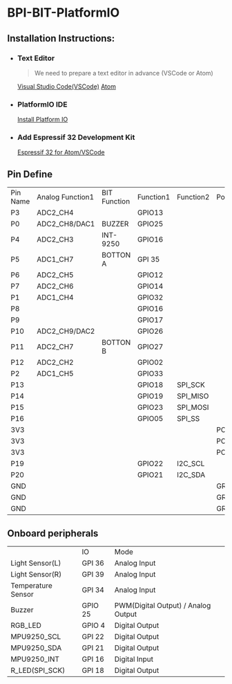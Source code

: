 # BPI-BIT-PlatformIO

## Installation Instructions:

+ ### Text Editor
    > We need to prepare a text editor in advance (VSCode or Atom)
    
     [Visual Studio Code(VSCode)](https://code.visualstudio.com/)
     [Atom](https://atom.io/)

+ ### PlatformIO IDE
     [Install Platform IO](/docs/BPI-BIT_PIO.md)

+ ### Add Espressif 32 Development Kit
     [Espressif 32 for Atom/VSCode](/docs/ESP32-PIO-Development-Kit.md)

## Pin Define

<table>
  <tr><td>Pin Name</td><td>Analog Function1</td><td>BIT Function</td><td>Function1</td><td>Function2</td><td>Power</td></tr>
  <tr><td>P3</td><td>ADC2_CH4</td><td></td><td>GPIO13</td><td></td><td></td></tr>
  <tr><td>P0</td><td>ADC2_CH8/DAC1</td><td>BUZZER</td><td>GPIO25</td><td></td><td></td></tr>
  <tr><td>P4</td><td>ADC2_CH3</td><td>INT-9250</td><td>GPIO16</td><td></td><td></td></tr>
  <tr><td>P5</td><td>ADC1_CH7</td><td>BOTTON A</td><td>GPI 35</td><td></td><td></td></tr>
  <tr><td>P6</td><td>ADC2_CH5</td><td></td><td>GPIO12</td><td></td><td></td></tr>
  <tr><td>P7</td><td>ADC2_CH6</td><td></td><td>GPIO14</td><td></td><td></td></tr>
  <tr><td>P1</td><td>ADC1_CH4</td><td></td><td>GPIO32</td><td></td><td></td></tr>
  <tr><td>P8</td><td></td><td></td><td>GPIO16</td><td></td><td></td></tr>
  <tr><td>P9</td><td></td><td></td><td>GPIO17</td><td></td><td></td></tr>
  <tr><td>P10</td><td>ADC2_CH9/DAC2</td><td></td><td>GPIO26</td><td></td><td></td></tr>
  <tr><td>P11</td><td>ADC2_CH7</td><td>BOTTON B</td><td>GPIO27</td><td></td><td></td></tr>
  <tr><td>P12</td><td>ADC2_CH2</td><td></td><td>GPIO02</td><td></td><td></td></tr>
  <tr><td>P2</td><td>ADC1_CH5</td><td></td><td>GPIO33</td><td></td><td></td></tr>
  <tr><td>P13</td><td></td><td></td><td>GPIO18</td><td>SPI_SCK</td><td></td></tr>
  <tr><td>P14</td><td></td><td></td><td>GPIO19</td><td>SPI_MISO</td><td></td></tr>
  <tr><td>P15</td><td></td><td></td><td>GPIO23</td><td>SPI_MOSI</td><td></td></tr>
  <tr><td>P16</td><td></td><td></td><td>GPIO05</td><td>SPI_SS</td><td></td></tr>
  <tr><td>3V3</td><td></td><td></td><td></td><td></td><td>POWER:3V3</td></tr>
  <tr><td>3V3</td><td></td><td></td><td></td><td></td><td>POWER:3V3</td></tr>
  <tr><td>3V3</td><td></td><td></td><td></td><td></td><td>POWER:3V3</td></tr>
  <tr><td>P19</td><td></td><td></td><td>GPIO22</td><td>I2C_SCL</td><td></td></tr>
  <tr><td>P20</td><td></td><td></td><td>GPIO21</td><td>I2C_SDA</td><td></td></tr>
  <tr><td>GND</td><td></td><td></td><td></td><td></td><td>GROUND</td></tr>
  <tr><td>GND</td><td></td><td></td><td></td><td></td><td>GROUND</td></tr>
  <tr><td>GND</td><td></td><td></td><td></td><td></td><td>GROUND</td></tr>
</table>

## Onboard peripherals

<table>
  <tr>  <td></td>  <td>IO</td>  <td>Mode</td>    </tr>
  <tr>  <td>Light Sensor(L)</td>  <td>GPI 36</td>    <td>Analog Input</td>  </tr>
  <tr>  <td>Light Sensor(R)</td>  <td>GPI 39</td>    <td>Analog Input</td>  </tr>
  <tr>  <td>Temperature Sensor</td>  <td>GPI 34</td>   <td>Analog Input</td>  </tr>
  <tr>  <td>Buzzer</td>  <td>GPIO 25</td>  <td>PWM(Digital Output) / Analog Output</td>    </tr>
  <tr>  <td>RGB_LED</td>  <td>GPIO 4</td>   <td>Digital Output</td>  </tr>
  <tr>  <td>MPU9250_SCL</td>  <td>GPI 22</td>   <td>Digital Output</td>  </tr>
  <tr>  <td>MPU9250_SDA</td>  <td>GPI 21</td>   <td>Digital Output</td>  </tr>
  <tr>  <td>MPU9250_INT</td>  <td>GPI 16</td>   <td>Digital Input</td>  </tr>
  <tr>  <td>R_LED(SPI_SCK)</td>  <td>GPI 18</td>   <td>Digital Output</td>  </tr>
</table>